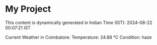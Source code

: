 # My Project

This content is dynamically generated in Indian Time (IST): 2024-08-22 00:07:21 IST


Current Weather in Coimbatore:
Temperature: 24.88 °C
Condition: haze
